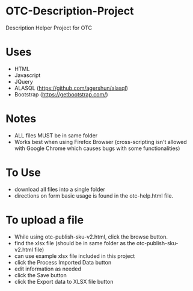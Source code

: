 # OTC-Description-Project
Description Helper Project for OTC

# Uses
- HTML
- Javascript
- JQuery
- ALASQL (https://github.com/agershun/alasql)
- Bootstrap (https://getbootstrap.com/)

# Notes
- ALL files MUST be in same folder
- Works best when using Firefox Browser (cross-scripting isn't allowed with Google Chrome which causes bugs with some functionalities)

# To Use
- download all files into a single folder
- directions on form basic usage is found in the otc-help.html file.

# To upload a file
- While using otc-publish-sku-v2.html, click the browse button.
- find the xlsx file (should be in same folder as the otc-publish-sku-v2.html file)
- can use example xlsx file included in this project
- click the Process Imported Data button
- edit information as needed
- click the Save button
- click the Export data to XLSX file button
